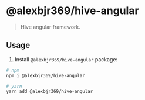# @alexbjr369/hive-angular

> Hive angular framework.

## Usage

1. Install `@alexbjr369/hive-angular` package:

```bash
# npm
npm i @alexbjr369/hive-angular

# yarn
yarn add @alexbjr369/hive-angular
```
